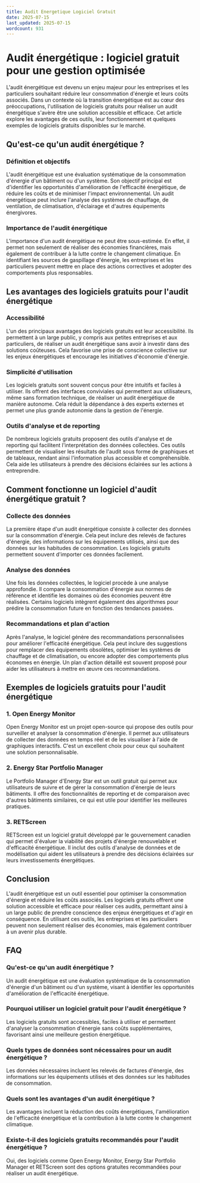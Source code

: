 ```yaml
---
title: Audit Energetique Logiciel Gratuit
date: 2025-07-15
last_updated: 2025-07-15
wordcount: 931
---
```


# Audit énergétique : logiciel gratuit pour une gestion optimisée

L'audit énergétique est devenu un enjeu majeur pour les entreprises et les particuliers souhaitant réduire leur consommation d'énergie et leurs coûts associés. Dans un contexte où la transition énergétique est au cœur des préoccupations, l'utilisation de logiciels gratuits pour réaliser un audit énergétique s'avère être une solution accessible et efficace. Cet article explore les avantages de ces outils, leur fonctionnement et quelques exemples de logiciels gratuits disponibles sur le marché.

## Qu'est-ce qu'un audit énergétique ?

### Définition et objectifs

L'audit énergétique est une évaluation systématique de la consommation d'énergie d'un bâtiment ou d'un système. Son objectif principal est d'identifier les opportunités d'amélioration de l'efficacité énergétique, de réduire les coûts et de minimiser l'impact environnemental. Un audit énergétique peut inclure l'analyse des systèmes de chauffage, de ventilation, de climatisation, d'éclairage et d'autres équipements énergivores.

### Importance de l'audit énergétique

L'importance d'un audit énergétique ne peut être sous-estimée. En effet, il permet non seulement de réaliser des économies financières, mais également de contribuer à la lutte contre le changement climatique. En identifiant les sources de gaspillage d'énergie, les entreprises et les particuliers peuvent mettre en place des actions correctives et adopter des comportements plus responsables.

## Les avantages des logiciels gratuits pour l'audit énergétique

### Accessibilité

L'un des principaux avantages des logiciels gratuits est leur accessibilité. Ils permettent à un large public, y compris aux petites entreprises et aux particuliers, de réaliser un audit énergétique sans avoir à investir dans des solutions coûteuses. Cela favorise une prise de conscience collective sur les enjeux énergétiques et encourage les initiatives d'économie d'énergie.

### Simplicité d'utilisation

Les logiciels gratuits sont souvent conçus pour être intuitifs et faciles à utiliser. Ils offrent des interfaces conviviales qui permettent aux utilisateurs, même sans formation technique, de réaliser un audit énergétique de manière autonome. Cela réduit la dépendance à des experts externes et permet une plus grande autonomie dans la gestion de l'énergie.

### Outils d'analyse et de reporting

De nombreux logiciels gratuits proposent des outils d'analyse et de reporting qui facilitent l'interprétation des données collectées. Ces outils permettent de visualiser les résultats de l'audit sous forme de graphiques et de tableaux, rendant ainsi l'information plus accessible et compréhensible. Cela aide les utilisateurs à prendre des décisions éclairées sur les actions à entreprendre.

## Comment fonctionne un logiciel d'audit énergétique gratuit ?

### Collecte des données

La première étape d'un audit énergétique consiste à collecter des données sur la consommation d'énergie. Cela peut inclure des relevés de factures d'énergie, des informations sur les équipements utilisés, ainsi que des données sur les habitudes de consommation. Les logiciels gratuits permettent souvent d'importer ces données facilement.

### Analyse des données

Une fois les données collectées, le logiciel procède à une analyse approfondie. Il compare la consommation d'énergie aux normes de référence et identifie les domaines où des économies peuvent être réalisées. Certains logiciels intègrent également des algorithmes pour prédire la consommation future en fonction des tendances passées.

### Recommandations et plan d'action

Après l'analyse, le logiciel génère des recommandations personnalisées pour améliorer l'efficacité énergétique. Cela peut inclure des suggestions pour remplacer des équipements obsolètes, optimiser les systèmes de chauffage et de climatisation, ou encore adopter des comportements plus économes en énergie. Un plan d'action détaillé est souvent proposé pour aider les utilisateurs à mettre en œuvre ces recommandations.

## Exemples de logiciels gratuits pour l'audit énergétique

### 1. Open Energy Monitor

Open Energy Monitor est un projet open-source qui propose des outils pour surveiller et analyser la consommation d'énergie. Il permet aux utilisateurs de collecter des données en temps réel et de les visualiser à l'aide de graphiques interactifs. C'est un excellent choix pour ceux qui souhaitent une solution personnalisable.

### 2. Energy Star Portfolio Manager

Le Portfolio Manager d'Energy Star est un outil gratuit qui permet aux utilisateurs de suivre et de gérer la consommation d'énergie de leurs bâtiments. Il offre des fonctionnalités de reporting et de comparaison avec d'autres bâtiments similaires, ce qui est utile pour identifier les meilleures pratiques.

### 3. RETScreen

RETScreen est un logiciel gratuit développé par le gouvernement canadien qui permet d'évaluer la viabilité des projets d'énergie renouvelable et d'efficacité énergétique. Il inclut des outils d'analyse de données et de modélisation qui aident les utilisateurs à prendre des décisions éclairées sur leurs investissements énergétiques.

## Conclusion

L'audit énergétique est un outil essentiel pour optimiser la consommation d'énergie et réduire les coûts associés. Les logiciels gratuits offrent une solution accessible et efficace pour réaliser ces audits, permettant ainsi à un large public de prendre conscience des enjeux énergétiques et d'agir en conséquence. En utilisant ces outils, les entreprises et les particuliers peuvent non seulement réaliser des économies, mais également contribuer à un avenir plus durable.

## FAQ

### Qu'est-ce qu'un audit énergétique ?

Un audit énergétique est une évaluation systématique de la consommation d'énergie d'un bâtiment ou d'un système, visant à identifier les opportunités d'amélioration de l'efficacité énergétique.

### Pourquoi utiliser un logiciel gratuit pour l'audit énergétique ?

Les logiciels gratuits sont accessibles, faciles à utiliser et permettent d'analyser la consommation d'énergie sans coûts supplémentaires, favorisant ainsi une meilleure gestion énergétique.

### Quels types de données sont nécessaires pour un audit énergétique ?

Les données nécessaires incluent les relevés de factures d'énergie, des informations sur les équipements utilisés et des données sur les habitudes de consommation.

### Quels sont les avantages d'un audit énergétique ?

Les avantages incluent la réduction des coûts énergétiques, l'amélioration de l'efficacité énergétique et la contribution à la lutte contre le changement climatique.

### Existe-t-il des logiciels gratuits recommandés pour l'audit énergétique ?

Oui, des logiciels comme Open Energy Monitor, Energy Star Portfolio Manager et RETScreen sont des options gratuites recommandées pour réaliser un audit énergétique.
